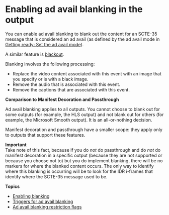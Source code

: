 # Enabling ad avail blanking in the output<a name="enable-ad-avail-blanking"></a>

You can enable ad avail blanking to blank out the content for an SCTE\-35 message that is considered an ad avail \(as defined by the ad avail mode in [Getting ready: Set the ad avail mode](getting-ready-set-the-ad-avail-mode.md)\)\.

A similar feature is [blackout](enable-blackout.md)\.

Blanking involves the following processing:
+ Replace the video content associated with this event with an image that you specify or is with a black image\. 
+ Remove the audio that is associated with this event\. 
+ Remove the captions that are associated with this event\. 

**Comparison to Manifest Decoration and Passthrough**

Ad avail blanking applies to all outputs\. You cannot choose to blank out for some outputs \(for example, the HLS output\) and not blank out for others \(for example, the Microsoft Smooth output\)\. It is an all\-or\-nothing decision\. 

Manifest decoration and passthrough have a smaller scope: they apply only to outputs that support these features\. 

**Important**  
Take note of this fact, because if you do *not* do passthrough and do *not* do manifest decoration in a specific output \(because they are not supported or because you choose not to\) but you do implement blanking, there will be no markers for where the blanked content occurs\. The only way to identify where this blanking is occurring will be to look for the IDR i\-frames that identify where the SCTE\-35 message used to be\.

**Topics**
+ [Enabling blanking](procedure-to-enable-ad-avail-blanking.md)
+ [Triggers for ad avail blanking](triggers-for-ad-avail-blanking.md)
+ [Ad avail blanking restriction flags](ad-avail-blanking-restriction-flags.md)